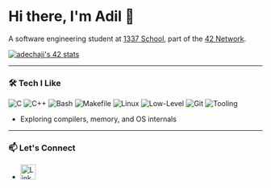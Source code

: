 # Hi there, I'm Adil 👋

A software engineering student at [1337 School](https://1337.ma), part of the [42 Network](https://42.fr).  

<a href="https://github.com/oakoudad/badge42">
  <img src="https://badge.mediaplus.ma/levi/adechaji" alt="adechaji's 42 stats" />
</a>

---

### 🛠️ Tech I Like

![C](https://img.shields.io/badge/C-00599C?style=for-the-badge&logo=c&logoColor=white)
![C++](https://img.shields.io/badge/C++-00599C?style=for-the-badge&logo=c%2B%2B&logoColor=white)
![Bash](https://img.shields.io/badge/Shell-Bash-4EAA25?style=for-the-badge&logo=gnubash&logoColor=white)
![Makefile](https://img.shields.io/badge/Makefile-3776AB?style=for-the-badge&logo=cmake&logoColor=white)
![Linux](https://img.shields.io/badge/Linux-FCC624?style=for-the-badge&logo=linux&logoColor=black)
![Low-Level](https://img.shields.io/badge/Low--Level%20Systems-000000?style=for-the-badge&logo=gear&logoColor=white)
![Git](https://img.shields.io/badge/Git-F05032?style=for-the-badge&logo=git&logoColor=white)
![Tooling](https://img.shields.io/badge/Developer%20Tools-0A0A0A?style=for-the-badge&logo=wrench&logoColor=white)
- Exploring compilers, memory, and OS internals

---

### 📫 Let's Connect

- <a href="https://www.linkedin.com/in/adil-echajiai-bb70b0255/" target="_blank">
  <img src="https://cdn.jsdelivr.net/gh/devicons/devicon/icons/linkedin/linkedin-original.svg" alt="LinkedIn" width="30"/>
</a>

